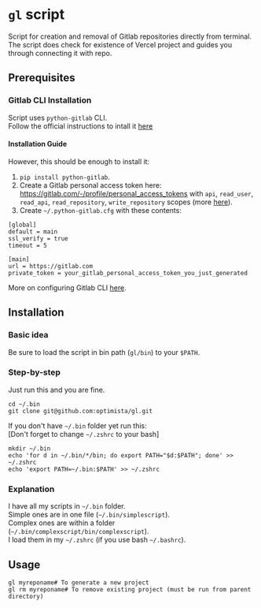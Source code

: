 # `gl` script 
Script for creation and removal of Gitlab repositories directly from terminal.
The script does check for existence of Vercel project and guides you through connecting it with repo.

## Prerequisites

### Gitlab CLI Installation

Script uses `python-gitlab` CLI.  
Follow the official instructions to intall it [here](https://python-gitlab.readthedocs.io/en/stable/install.html)  

#### Installation Guide

However, this should be enough to install it:

1. `pip install python-gitlab`.  
2. Create a Gitlab personal access token here: https://gitlab.com/-/profile/personal_access_tokens with `api`, `read_user`, `read_api`, `read_repository`, `write_repository` scopes (more [here](https://docs.gitlab.com/ee/user/profile/personal_access_tokens.html)).
3. Create `~/.python-gitlab.cfg` with these contents:

```
[global]
default = main
ssl_verify = true
timeout = 5

[main]
url = https://gitlab.com
private_token = your_gitlab_personal_access_token_you_just_generated
```

More on configuring Gitlab CLI [here](https://python-gitlab.readthedocs.io/en/stable/cli.html#configuration).

## Installation

### Basic idea

Be sure to load the script in bin path (`gl/bin`) to your `$PATH`.

### Step-by-step

Just run this and you are fine.

```
cd ~/.bin
git clone git@github.com:optimista/gl.git
```

If you don't have `~/.bin` folder yet run this:   
[Don't forget to change `~/.zshrc` to your bash]

```
mkdir ~/.bin
echo 'for d in ~/.bin/*/bin; do export PATH="$d:$PATH"; done' >> ~/.zshrc
echo 'export PATH=~/.bin:$PATH' >> ~/.zshrc
```

### Explanation

I have all my scripts in `~/.bin` folder.  
Simple ones are in one file (`~/.bin/simplescript`).  
Complex ones are within a folder (`~/.bin/complexscript/bin/complexscript`).  
I load them in my `~/.zshrc` (if you use bash `~/.bashrc`).  

## Usage
```
gl myreponame# To generate a new project
gl rm myreponame# To remove existing project (must be run from parent directory)
```
